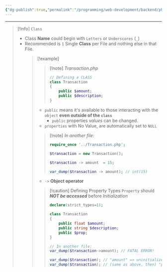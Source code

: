 ```yaml
---
{"dg-publish":true,"permalink":"/programming/web-development/backend/php/02-object-oriented-programming-oop/01-classes-and-objects/01-class/","tags":["programming","php","webdevelopment","backend","OOP"],"created":"2024-11-09T11:30:31.364+08:00"}
---
```



---

> [!info] `Class`
>
> - Class **Name** could begin with `Letters` or `Underscores` (`_`)
> - Recommended is `1` Single **Class** per File and nothing else in that File.
>   > [!example]
>   >
>   > > [!note] _Transaction.php_
>   > >
>   > > ```php
>   > > // Defining a CLASS
>   > > class Transaction
>   > > {
>   > > 	public $amount;
>   > > 	public $description;
>   > > }
>   > > ```
>   >
>   > - `public` means it's available to those interacting with the `object` **even outside of the `class`**
>   >   - `public` properties _values_ can be changed.
>   > - `properties` with No Value, are automatically set to `NULL`
>   >
>   > > [!note] _In another file_:
>   > >
>   > > ```php
>   > > require_once '../Transaction.php';
>   > >
>   > > $transaction = new Transaction();
>   > >
>   > > $transaction -> amount  = 15;
>   > >
>   > > var_dump($transaction -> amount); // int(15)
>   > > ```
>   >
>   > - `->` **Object operator**
>   >
>   > > [!caution] Defining Property Types
>   > > `Property` should **_NOT be accessed_** before _Initialization_
>   > >
>   > > ```php
>   > > declare(strict_types=1);
>   > >
>   > > class Transaction
>   > > {
>   > > 	public float $amount;
>   > > 	public string $description;
>   > > 	public $prop;
>   > > }
>   > >
>   > > // In another file:
>   > > var_dump($transaction->amount); // FATAL ERROR!
>   > >
>   > > var_dump($transaction); // "amount" => uninitialized(float) "description"=>uninitialized(string)
>   > > var_dump($transaction); // (same as above, then) "prop"=> NULL
>   > > ```
